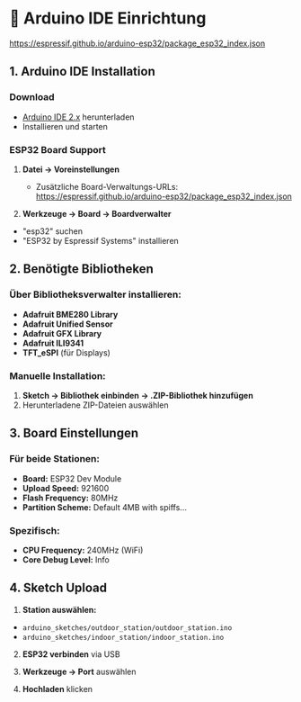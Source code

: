 # 🔧 Arduino IDE Einrichtung
https://espressif.github.io/arduino-esp32/package_esp32_index.json
## 1. Arduino IDE Installation

### Download
- [Arduino IDE 2.x](https://www.arduino.cc/en/software) herunterladen
- Installieren und starten

### ESP32 Board Support
1. **Datei → Voreinstellungen**
   - Zusätzliche Board-Verwaltungs-URLs:
https://espressif.github.io/arduino-esp32/package_esp32_index.json




2. **Werkzeuge → Board → Boardverwalter**
- "esp32" suchen
- "ESP32 by Espressif Systems" installieren

## 2. Benötigte Bibliotheken

### Über Bibliotheksverwalter installieren:
- **Adafruit BME280 Library**
- **Adafruit Unified Sensor** 
- **Adafruit GFX Library**
- **Adafruit ILI9341**
- **TFT_eSPI** (für Displays)

### Manuelle Installation:
1. **Sketch → Bibliothek einbinden → .ZIP-Bibliothek hinzufügen**
2. Herunterladene ZIP-Dateien auswählen

## 3. Board Einstellungen

### Für beide Stationen:
- **Board:** ESP32 Dev Module
- **Upload Speed:** 921600
- **Flash Frequency:** 80MHz
- **Partition Scheme:** Default 4MB with spiffs...

### Spezifisch:
- **CPU Frequency:** 240MHz (WiFi)
- **Core Debug Level:** Info

## 4. Sketch Upload

1. **Station auswählen:**
- `arduino_sketches/outdoor_station/outdoor_station.ino`
- `arduino_sketches/indoor_station/indoor_station.ino`

2. **ESP32 verbinden** via USB

3. **Werkzeuge → Port** auswählen

4. **Hochladen** klicken